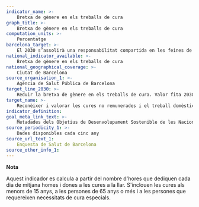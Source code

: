 ```yaml
---
indicator_name: >-
    Bretxa de gènere en els treballs de cura
graph_title: >-
    Bretxa de gènere en els treballs de cura
computation_units: >-
    Percentatge
barcelona_target: >-
    El 2030 s’assolirà una responsabilitat compartida en les feines de la llar i en les cures, tant dins de les famílies com entre famílies, empreses i administració pública
national_indicator_available: >-
    Bretxa de gènere en els treballs de cura
national_geographical_coverage: >-
    Ciutat de Barcelona
source_organisation_1: >-
    Agència de Salut Pública de Barcelona
target_line_2030: >-
    Reduir la bretxa de gènere en els treballs de cura. Valor fita 2030: Pendent de determinar
target_name: >-
    Reconèixer i valorar les cures no remunerades i el treball domèstic no remunerat, mitjançant la prestació de serveis públics, la provisió d’infraestructures i la formulació de polítiques de protecció social, així com mitjançant la promoció de la responsabilitat compartida a la llar i la família, segons escaigui a cada país
indicator_definition:
goal_meta_link_text: >-
    Metadades dels Objetius de Desenvolupament Sostenible de les Nacions Unides (pdf 894kB)
source_periodicity_1: >-
    Dades disponibles cada cinc any
source_url_text_1: 
    Enquesta de Salut de Barcelona
source_other_info_1: 
---
```

**Nota**

Aquest indicador es calcula a partir del nombre d'hores que dediquen cada dia de mitjana homes i dones a les cures a la llar. S'inclouen les cures als menors de 15 anys, a les persones de 65 anys o més i a les persones que requereixen necessitats de cura especials.
